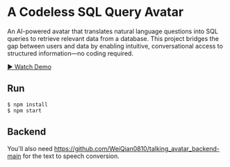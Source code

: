 # A Codeless SQL Query Avatar
An AI-powered avatar that translates natural language questions into SQL queries to retrieve relevant data from a database. This project bridges the gap between users and data by enabling intuitive, conversational access to structured information—no coding required.

[▶️ Watch Demo](https://github.com/WeiQian0810/talking_avatar-main/blob/24b786b923ec51a78731c8918982cd20e633b6ac/Avatar2.mp4)

## Run
```
$ npm install
$ npm start
```

## Backend
You'll also need https://github.com/WeiQian0810/talking_avatar_backend-main for the text to speech conversion.
